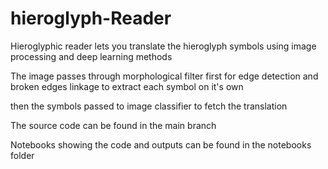 # hieroglyph-Reader
Hieroglyphic reader lets you translate the hieroglyph symbols using image processing and deep  learning methods

The image passes through morphological filter first for edge detection and broken edges linkage to extract each symbol on it's own 

then the symbols passed to image classifier to fetch the translation

The source code can be found in the main branch

Notebooks showing the code and outputs can be found in the notebooks folder
